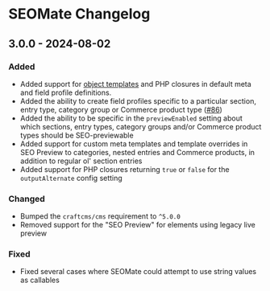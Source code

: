# SEOMate Changelog

## 3.0.0 - 2024-08-02
### Added
- Added support for [object templates](https://craftcms.com/docs/5.x/system/object-templates.html) and PHP closures in default meta and field profile definitions. 
- Added the ability to create field profiles specific to a particular section, entry type, category group or Commerce product type ([#86](https://github.com/vaersaagod/seomate/pull/86))
- Added the ability to be specific in the `previewEnabled` setting about which sections, entry types, category groups and/or Commerce product types should be SEO-previewable
- Added support for custom meta templates and template overrides in SEO Preview to categories, nested entries and Commerce products, in addition to regular ol' section entries 
- Added support for PHP closures returning `true` or `false` for the `outputAlternate` config setting
### Changed
- Bumped the `craftcms/cms` requirement to `^5.0.0`
- Removed support for the "SEO Preview" for elements using legacy live preview
### Fixed
- Fixed several cases where SEOMate could attempt to use string values as callables
